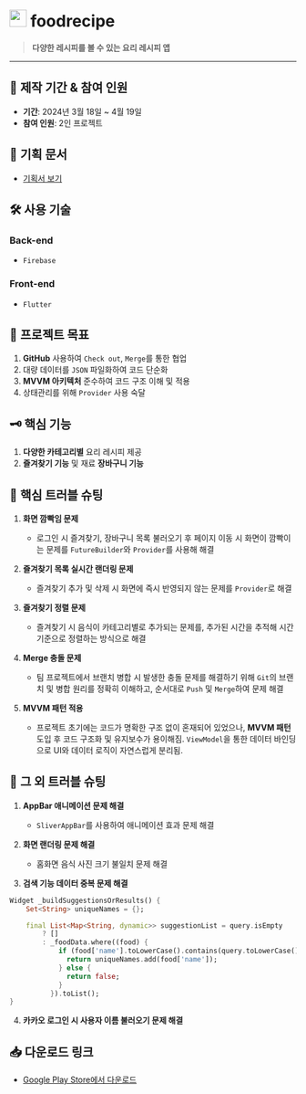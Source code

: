 # <img src="https://github.com/user-attachments/assets/0ea40838-544e-4b9d-adae-758f55cfdb59" width="30 " height="30"> foodrecipe



> **다양한 레시피를 볼 수 있는 요리 레시피 앱**

---

## 📅 **제작 기간 & 참여 인원**
- **기간**: 2024년 3월 18일 ~ 4월 19일 
- **참여 인원**: 2인 프로젝트

## 📜 **기획 문서**
- [기획서 보기](https://docs.google.com/presentation/d/1ypKymklILqL414_SFx0hEfemjloG039Qwfm1jsHOtk8/edit#slide=id.p)

## 🛠 **사용 기술**

### Back-end
- `Firebase`

### Front-end
- `Flutter`

## 🎯 **프로젝트 목표**

1. **GitHub** 사용하여 `Check out`, `Merge`를 통한 협업
2. 대량 데이터를 `JSON` 파일화하여 코드 단순화
3. **MVVM 아키텍처** 준수하여 코드 구조 이해 및 적용
4. 상태관리를 위해 `Provider` 사용 숙달

## 🗝 **핵심 기능**

1. **다양한 카테고리별** 요리 레시피 제공
2. **즐겨찾기 기능** 및 재료 **장바구니 기능**

## 🚧 **핵심 트러블 슈팅**

1. **화면 깜빡임 문제**  
   - 로그인 시 즐겨찾기, 장바구니 목록 불러오기 후 페이지 이동 시 화면이 깜빡이는 문제를 `FutureBuilder`와 `Provider`를 사용해 해결

2. **즐겨찾기 목록 실시간 랜더링 문제**  
   - 즐겨찾기 추가 및 삭제 시 화면에 즉시 반영되지 않는 문제를 `Provider`로 해결

3. **즐겨찾기 정렬 문제**  
   - 즐겨찾기 시 음식이 카테고리별로 추가되는 문제를, 추가된 시간을 추적해 시간 기준으로 정렬하는 방식으로 해결

4. **Merge 충돌 문제**  
   - 팀 프로젝트에서 브랜치 병합 시 발생한 충돌 문제를 해결하기 위해 `Git`의 브랜치 및 병합 원리를 정확히 이해하고, 순서대로 `Push` 및 `Merge`하여 문제 해결

5. **MVVM 패턴 적용**  
   - 프로젝트 초기에는 코드가 명확한 구조 없이 혼재되어 있었으나, **MVVM 패턴** 도입 후 코드 구조화 및 유지보수가 용이해짐. `ViewModel`을 통한 데이터 바인딩으로 UI와 데이터 로직이 자연스럽게 분리됨.

## 🔧 **그 외 트러블 슈팅**

1. **AppBar 애니메이션 문제 해결**  
   - `SliverAppBar`를 사용하여 애니메이션 효과 문제 해결

2. **화면 랜더링 문제 해결**  
   - 홈화면 음식 사진 크기 불일치 문제 해결

3. **검색 기능 데이터 중복 문제 해결**
     
  

  ```dart
  Widget _buildSuggestionsOrResults() {
      Set<String> uniqueNames = {};

      final List<Map<String, dynamic>> suggestionList = query.isEmpty
          ? []
          : _foodData.where((food) {
              if (food['name'].toLowerCase().contains(query.toLowerCase())) {
                return uniqueNames.add(food['name']);
              } else {
                return false;
              }
            }).toList();
  }

```
4. **카카오 로그인 시 사용자 이름 불러오기 문제 해결**

## 📥 **다운로드 링크**

- [Google Play Store에서 다운로드](https://play.google.com/store/apps/details?id=com.junhajeonghoon.foodrecipe)
